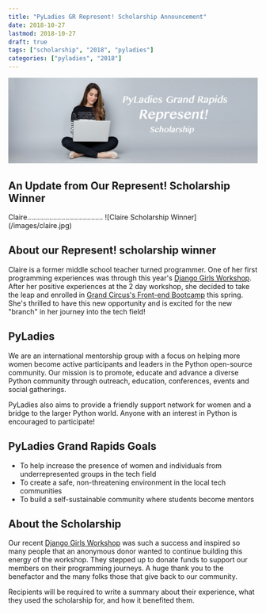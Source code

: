 ```yaml
---
title: "PyLadies GR Represent! Scholarship Announcement"
date: 2018-10-27
lastmod: 2018-10-27
draft: true
tags: ["scholarship", "2018", "pyladies"]
categories: ["pyladies", "2018"]
---
```

![PyLadies GR Represent! Scholarship](/images/represent.jpg)

## An Update from Our Represent! Scholarship Winner
Claire......................................
![Claire Scholarship Winner]
(/images/claire.jpg)

## About our Represent! scholarship winner
Claire is a former middle school teacher turned programmer. One of her first programming experiences was through this year's [Django Girls Workshop](http://grandrapids.pyladies.com/post/django-girls-2018/). After her positive experiences at the 2 day workshop, she decided to take the leap and enrolled in [Grand Circus's Front-end Bootcamp](https://www.grandcircus.co/grand-rapids-coding-bootcamp/) this spring. She's thrilled to have this new opportunity and is excited for the new "branch" in her journey into the tech field!

## PyLadies

We are an international mentorship group with a focus on helping more women become active participants and leaders in the Python open-source community. Our mission is to promote, educate and advance a diverse Python community through outreach, education, conferences, events and social gatherings.

PyLadies also aims to provide a friendly support network for women and a bridge to the larger Python world. Anyone with an interest in Python is encouraged to participate!

## PyLadies Grand Rapids Goals

* To help increase the presence of women and individuals from underrepresented groups in the tech field
* To create a safe, non-threatening environment in the local tech communities
* To build a self-sustainable community where students become mentors

## About the Scholarship

Our recent [Django Girls Workshop](http://grandrapids.pyladies.com/post/django-girls-2018/) was such a success and inspired so many people that an anonymous donor wanted to continue building this energy of the workshop. They stepped up to donate funds to support our members on their programming journeys. A huge thank you to the benefactor and the many folks those that give back to our community.

Recipients will be required to write a summary about their experience, what they used the scholarship for, and how it benefited them.
